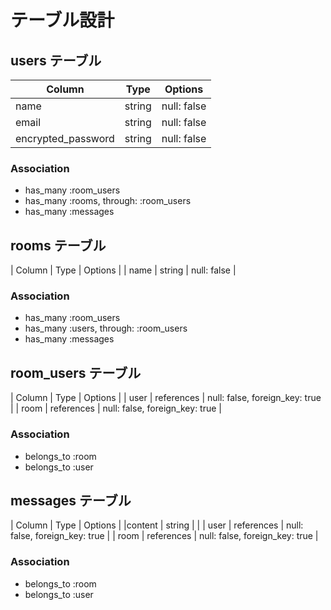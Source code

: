  # テーブル設計

 ## users テーブル
 | Column                | Type   | Options      |
 | --------------------- | ------ | ------------ |
 | name                  | string | null: false  |
 | email                 | string | null: false  | 
 | encrypted_password    | string | null: false  | 

### Association

- has_many :room_users
- has_many :rooms, through: :room_users
- has_many :messages

## rooms テーブル

 | Column   | Type    | Options        |
 | name     | string  | null: false    |

### Association

- has_many :room_users
- has_many :users, through: :room_users
- has_many :messages

 ## room_users テーブル

 | Column  | Type       | Options                        |
 | user    | references | null: false, foreign_key: true |
 | room    | references | null: false, foreign_key: true |

### Association

- belongs_to :room
- belongs_to :user

 ## messages テーブル

 | Column   | Type       | Options                         |
 |content   | string     |                                 |
 | user     | references | null: false, foreign_key: true  |
 | room     | references | null: false, foreign_key: true  |

### Association
 
- belongs_to :room
- belongs_to :user